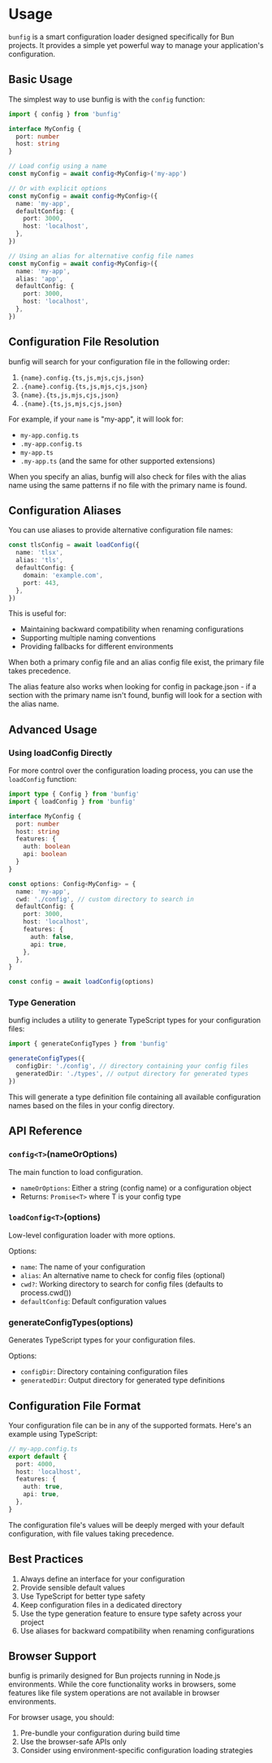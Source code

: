 # Usage

`bunfig` is a smart configuration loader designed specifically for Bun projects. It provides a simple yet powerful way to manage your application's configuration.

## Basic Usage

The simplest way to use bunfig is with the `config` function:

```ts
import { config } from 'bunfig'

interface MyConfig {
  port: number
  host: string
}

// Load config using a name
const myConfig = await config<MyConfig>('my-app')

// Or with explicit options
const myConfig = await config<MyConfig>({
  name: 'my-app',
  defaultConfig: {
    port: 3000,
    host: 'localhost',
  },
})

// Using an alias for alternative config file names
const myConfig = await config<MyConfig>({
  name: 'my-app',
  alias: 'app',
  defaultConfig: {
    port: 3000,
    host: 'localhost',
  },
})
```

## Configuration File Resolution

bunfig will search for your configuration file in the following order:

1. `{name}.config.{ts,js,mjs,cjs,json}`
2. `.{name}.config.{ts,js,mjs,cjs,json}`
3. `{name}.{ts,js,mjs,cjs,json}`
4. `.{name}.{ts,js,mjs,cjs,json}`

For example, if your `name` is "my-app", it will look for:

- `my-app.config.ts`
- `.my-app.config.ts`
- `my-app.ts`
- `.my-app.ts`
(and the same for other supported extensions)

When you specify an alias, bunfig will also check for files with the alias name using the same patterns if no file with the primary name is found.

## Configuration Aliases

You can use aliases to provide alternative configuration file names:

```ts
const tlsConfig = await loadConfig({
  name: 'tlsx',
  alias: 'tls',
  defaultConfig: {
    domain: 'example.com',
    port: 443,
  },
})
```

This is useful for:

- Maintaining backward compatibility when renaming configurations
- Supporting multiple naming conventions
- Providing fallbacks for different environments

When both a primary config file and an alias config file exist, the primary file takes precedence.

The alias feature also works when looking for config in package.json - if a section with the primary name isn't found, bunfig will look for a section with the alias name.

## Advanced Usage

### Using loadConfig Directly

For more control over the configuration loading process, you can use the `loadConfig` function:

```ts
import type { Config } from 'bunfig'
import { loadConfig } from 'bunfig'

interface MyConfig {
  port: number
  host: string
  features: {
    auth: boolean
    api: boolean
  }
}

const options: Config<MyConfig> = {
  name: 'my-app',
  cwd: './config', // custom directory to search in
  defaultConfig: {
    port: 3000,
    host: 'localhost',
    features: {
      auth: false,
      api: true,
    },
  },
}

const config = await loadConfig(options)
```

### Type Generation

bunfig includes a utility to generate TypeScript types for your configuration files:

```ts
import { generateConfigTypes } from 'bunfig'

generateConfigTypes({
  configDir: './config', // directory containing your config files
  generatedDir: './types', // output directory for generated types
})
```

This will generate a type definition file containing all available configuration names based on the files in your config directory.

## API Reference

### `config<T>`(nameOrOptions)

The main function to load configuration.

- `nameOrOptions`: Either a string (config name) or a configuration object
- Returns: `Promise<T>` where T is your config type

### `loadConfig<T>`(options)

Low-level configuration loader with more options.

Options:

- `name`: The name of your configuration
- `alias`: An alternative name to check for config files (optional)
- `cwd?`: Working directory to search for config files (defaults to process.cwd())
- `defaultConfig`: Default configuration values

### generateConfigTypes(options)

Generates TypeScript types for your configuration files.

Options:

- `configDir`: Directory containing configuration files
- `generatedDir`: Output directory for generated type definitions

## Configuration File Format

Your configuration file can be in any of the supported formats. Here's an example using TypeScript:

```ts
// my-app.config.ts
export default {
  port: 4000,
  host: 'localhost',
  features: {
    auth: true,
    api: true,
  },
}
```

The configuration file's values will be deeply merged with your default configuration, with file values taking precedence.

## Best Practices

1. Always define an interface for your configuration
2. Provide sensible default values
3. Use TypeScript for better type safety
4. Keep configuration files in a dedicated directory
5. Use the type generation feature to ensure type safety across your project
6. Use aliases for backward compatibility when renaming configurations

## Browser Support

bunfig is primarily designed for Bun projects running in Node.js environments. While the core functionality works in browsers, some features like file system operations are not available in browser environments.

For browser usage, you should:

1. Pre-bundle your configuration during build time
2. Use the browser-safe APIs only
3. Consider using environment-specific configuration loading strategies
